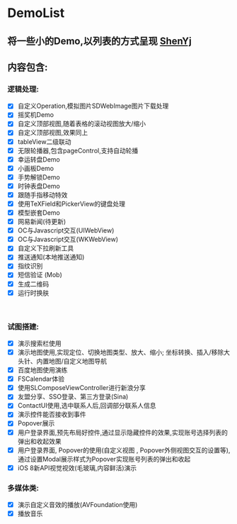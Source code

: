 # DemoList

## 将一些小的Demo,以列表的方式呈现 [ShenYj](https://github.com/ShenYj)

## 内容包含:
### 逻辑处理:
- [X] 自定义Operation,模拟图片SDWebImage图片下载处理
- [X] 摇奖机Demo
- [X] 自定义顶部视图,随着表格的滚动视图放大/缩小
- [X] 自定义顶部视图,效果同上
- [X] tableView二级联动
- [X] 无限轮播器,包含pageControl,支持自动轮播
- [X] 幸运转盘Demo
- [X] 小画板Demo
- [X] 手势解锁Demo
- [X] 时钟表盘Demo
- [X] 跟随手指移动特效
- [X] 使用TeXField和PickerView的键盘处理
- [X] 模型嵌套Demo
- [X] 网易新闻(待更新)
- [X] OC与Javascript交互(UIWebView)
- [X] OC与Javascript交互(WKWebView)
- [X] 自定义下拉刷新工具
- [X] 推送通知(本地推送通知)
- [X] 指纹识别
- [X] 短信验证 (Mob)
- [X] 生成二维码
- [X] 运行时换肤

<br>

### 试图搭建:
- [X] 演示搜索栏使用
- [X] 演示地图使用,实现定位、切换地图类型、放大、缩小; 坐标转换、插入/移除大头针、内置地图/自定义地图导航
- [X] 百度地图使用演练
- [X] FSCalendar体验
- [X] 使用SLComposeViewController进行新浪分享
- [X] 友盟分享、SSO登录、第三方登录(Sina)
- [X] ContactUI使用,选中联系人后,回调部分联系人信息
- [X] 演示控件能否接收到事件
- [X] Popover展示
- [X] 用户登录界面,预先布局好控件,通过显示隐藏控件的效果,实现账号选择列表的弹出和收起效果
- [X] 用户登录界面, Popover的使用(自定义视图 , Popover外侧视图交互的设置等),通过设置Modal展示样式为Popover实现账号列表的弹出和收起
- [X] iOS 8新API视觉视效(毛玻璃,内容鲜活)演示

### 多媒体类:
- [X] 演示自定义音效的播放(AVFoundation使用)
- [X] 播放音乐
